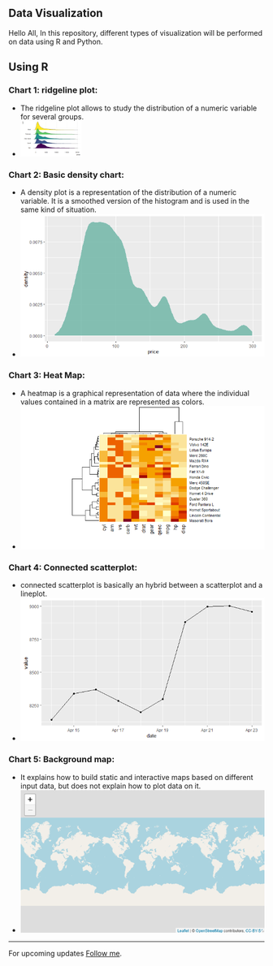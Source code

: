 ## Data Visualization

Hello All, 
In this repository, different types of visualization will be performed on data using R and Python.
## Using R

### Chart 1: ridgeline plot: 
 - The ridgeline plot allows to study the distribution of a numeric variable for several groups.
 - <img src="R/images/Ridgeline_Plot.png" width="120" title="Ridgeline Plot"/>

### Chart 2: Basic density chart: 
 - A density plot is a representation of the distribution of a numeric variable. It is a smoothed version of the histogram and is used in the same kind of situation. 
 - <img src="R/images/Basic_density_chart.png" width="720" title="Basic density chart"/>

### Chart 3: Heat Map: 
 - A heatmap is a graphical representation of data where the individual values contained in a matrix are represented as colors.
 - <img src="R/images/Heat_Map.png" width="720" title="Heat Map"/>

### Chart 4: Connected scatterplot: 
 - connected scatterplot is basically an hybrid between a scatterplot and a lineplot.
 - <img src="R/images/Connected_scatterplot.png" width="720" title="Connected scatterplot"/>

### Chart 5: Background map:
 - It explains how to build static and interactive maps based on different input data, but does not explain how to plot data on it.
 - <img src="R/images/Background_map2.png" width="720" title="Background map"/> 
  
-----------

For upcoming updates [Follow me](https://github.com/vijaypurohit322/).
